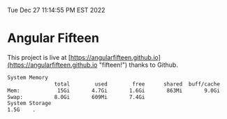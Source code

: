 Tue Dec 27 11:14:55 PM EST 2022

# Angular Fifteen


This project is live at [https://angularfifteen.github.io](https://angularfifteen.github.io "fifteen!") thanks to Github.

```bash
System Memory
               total        used        free      shared  buff/cache   available
Mem:            15Gi       4.7Gi       1.6Gi       863Mi       9.0Gi       9.4Gi
Swap:          8.0Gi       609Mi       7.4Gi
System Storage
1.5G	.
```
```bash
